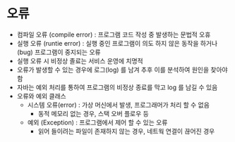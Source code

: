# 오류
- 컴파일 오류 (compile error) : 프로그램 코드 작성 중 발생하는 문법적 오휴
- 실행 오류 (runtie error) : 실행 중인 프로그램이 의도 하지 않은 동작을 하거나(bug) 프로그램이 중지되는 오류
- 실행 오류 시 비정상 졸료는 서비스 운영에 치명적
- 오류가 발생할 수 있는 경우에 로그(log) 를 남겨 추후 이를 분석하여 원인을 찾아야함
- 자바는 예외 처리를 통하여 프로그램의 비정상 종료를 막고 log 를 남길 수 있음
- 오류와 예외 클래스
    - 시스템 오류(error) : 가상 머신에서 발생, 프로그래머가 처리 할 수 없음
        - 동적 메모리 없는 경우, 스택 오버 플로우 등
    - 예외 (Exception) : 프로그램에서 제어 할 수 있는 오류
        - 읽어 들이려는 파일이 존재하지 않는 경우, 네트웍 연결이 끊어진 경우